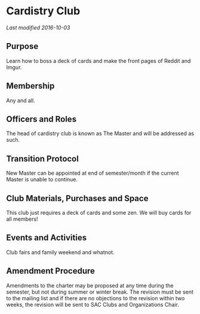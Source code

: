 # Cardistry Club
*Last modified 2016-10-03*

## Purpose
Learn how to boss a deck of cards and make the front pages of Reddit and Imgur.

## Membership 
Any and all.

## Officers and Roles
The head of cardistry club is known as The Master and will be addressed as such.

## Transition Protocol
New Master can be appointed at end of semester/month if the current Master is unable to continue.	

## Club Materials, Purchases and Space
This club just requires a deck of cards and some zen. We will buy cards for all members!

## Events and Activities
Club fairs and family weekend and whatnot.

## Amendment Procedure
Amendments to the charter may be proposed at any time during the semester, but not during summer or winter break. The revision must be sent to the mailing list and if there are no objections to the revision within two weeks, the revision will be sent to SAC Clubs and Organizations Chair.														
